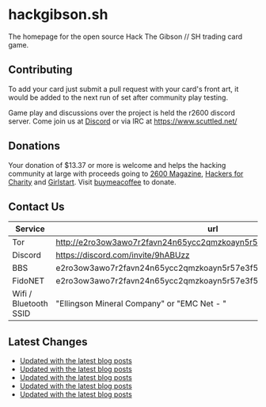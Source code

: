 # hackgibson.sh
The homepage for the open source Hack The Gibson // SH trading card game.


## Contributing

To add your card just submit a pull request with your card's front art, it would be added to the next run of set after community play testing.

Game play and discussions over the project is held the r2600 discord server. Come join us at [Discord](https://discord.com/invite/9hABUzz) or via IRC at https://www.scuttled.net/


## Donations

Your donation of $13.37 or more is welcome and helps the hacking community at large with proceeds going to [2600 Magazine](https://2600.com/), [Hackers for Charity](https://hackersforcharity.org) and [Girlstart](https://girlstart.org).  Visit [buymeacoffee](https://www.buymeacoffee.com/hackgibson.sh) to donate.


## Contact Us

Service | url
-|-
Tor | http://e2ro3ow3awo7r2favn24n65ycc2qmzkoayn5r57e3f56nvjwdcgg32ad.onion
Discord | https://discord.com/invite/9hABUzz
BBS | e2ro3ow3awo7r2favn24n65ycc2qmzkoayn5r57e3f56nvjwdcgg32ad.onion:23
FidoNET | e2ro3ow3awo7r2favn24n65ycc2qmzkoayn5r57e3f56nvjwdcgg32ad.onion:24554
Wifi / Bluetooth SSID | "Ellingson Mineral Company" or "EMC Net - <fidonet address>"

## Latest Changes
<!-- BLOG-POST-LIST:START -->
- [Updated with the latest blog posts](https://github.com/DFW2600/hackgibson.sh/commit/54ab42b35f35c0dea6de7b7741e5f8aab2bf712a)
- [Updated with the latest blog posts](https://github.com/DFW2600/hackgibson.sh/commit/a5c347af7385754a4dbd2af17cdba12f3fe84d1b)
- [Updated with the latest blog posts](https://github.com/DFW2600/hackgibson.sh/commit/d2fad31fde7740697df1115b91bea338d755312c)
- [Updated with the latest blog posts](https://github.com/DFW2600/hackgibson.sh/commit/b33e132fcd7214ddf67ed938fe5f135acbc332af)
- [Updated with the latest blog posts](https://github.com/DFW2600/hackgibson.sh/commit/51a4cf5acdebed6ebaa8749a0bb649ede22bb1e7)
<!-- BLOG-POST-LIST:END -->
